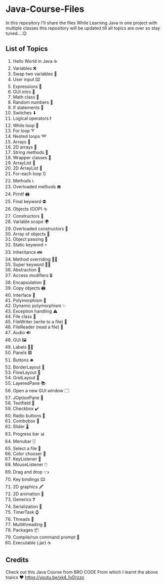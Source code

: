 # Java-Course-Files

In this repository I'll share the files While Learning Java in one project with multiple classes
this repository will be updated till all topics are over so stay tuned....😉

## List of Topics

1. Hello World in Java ☕
2. Variables ❌   
3. Swap two variables 💱
4. User input ⌨️
5. Expressions 🧮
6. GUI intro 🚩   
7. Math class 📐   
8. Random numbers 🎲
9. If statements 🚧
10. Switches ⬇
11. Logical operators ❗
12. While loop 🔄
13. For loop ➰
14. Nested loops ➿
15. Arrays 🚗
16. 2D arrays 🚚
17. String methods 💬
18. Wrapper classes 🎁
19. ArrayList 🧾
20. 2D ArrayList 📜
21. For-each loop 🔃
22. Methods 📞
23. Overloaded methods ☎️
24. Printf 🖨️
25. Final keyword ⛔
26. Objects (OOP) ☕
27. Constructors 👷
28. Variable scope 🌍
29. Overloaded constructors 🍕
30. Array of objects 🍱
31. Object passing 🏬
32. Static keyword ⚡
33. Inheritance 👪
34. Method overriding 🙅‍♂️
35. Super keyword 🦸‍♂️
36. Abstraction 👻
37. Access modifiers 🔒
38. Encapsulation 💊
39. Copy objects 🖨️
40. Interface 🦅
41. Polymorphism 🏁
42. Dynamic polymorphism ✨
43. Exception handling ⚠️
44. File class 📁
45. FileWriter (write to a file) 📝
46. FileReader (read a file) 📖
47. Audio 🔊
48. GUI 🖼️
49. Labels 👨‍💻
50. Panels 🟥
51. Buttons 🛎️
52. BorderLayout 🧭
53. FlowLayout 🌊
54. GridLayout 🔳
55. LayeredPane 📚
56. Open a new GUI window 🗔
57. JOptionPane 🛑
58. Textfield 📛
59. Checkbox ✔️
60. Radio buttons 🔘
61. Combobox 📑
62. Slider 🌡️
63. Progress bar 📊
64. Menubar 🗄️
65. Select a file 🔎
66. Color chooser 🎨
67. KeyListener 🚀
68. MouseListener 🖱️
69. Drag and drop 👈
70. Key bindings ⌨️
71. 2D graphics 🖍️
72. 2D animation 👾
73. Generics ❓
74. Serialization 🥣
75. TimerTask ⌚
76. Threads 🧵
77. Multithreading 🧶
78. Packages 📦
79. Compile/run command prompt 💽
80. Executable (.jar) ☕


## Credits 

Check out this Java Course from BRO CODE From which I learnt the above topics 
❤️ https://youtu.be/xk4_1vDrzzo
